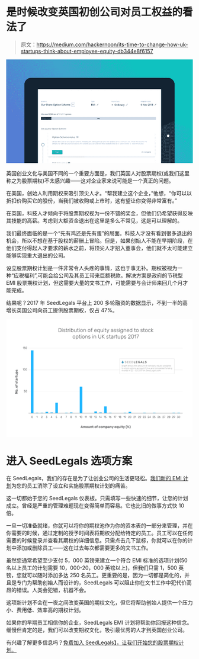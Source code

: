 # 是时候改变英国初创公司对员工权益的看法了

> 原文：<https://medium.com/hackernoon/its-time-to-change-how-uk-startups-think-about-employee-equity-db344e8f6157>

![](img/1877d0875df379debb369e1e9be672ab.png)

英国创业文化与美国不同的一个重要方面是，我们英国人对股票期权(或我们这里称之为股票期权)不太感兴趣——这对企业家来说可能是一个真正的问题。

在美国，创始人利用期权来吸引顶尖人才。“帮我建立这个企业，”他想，“你可以以折扣价购买它的股份，当我们被收购或上市时，这有望让你变得非常富有。”

在英国，科技人才倾向于将股票期权视为一份不错的奖金，但他们仍希望获得反映其技能的高薪。考虑到大额资金退出在这里是多么不常见，这是可以理解的。

我们最终面临的是一个“先有鸡还是先有蛋”的局面。科技人才没有看到很多退出的机会，所以不想在基于股权的薪酬上冒险。但是，如果创始人不能在早期阶段，在他们支付得起人才要求的薪水之前，将顶尖人才招入董事会，他们就不太可能建立能够实现重大退出的公司。

设立股票期权计划是一件非常令人头疼的事情，这也于事无补。期权被视为一种“应税福利”,可能会给公司及其员工带来巨额税款。解决方案是政府的节税型 EMI 股票期权计划，但这需要大量的文书工作，可能需要与会计师来回几个月才能完成。

结果呢？2017 年 SeedLegals 平台上 200 多轮融资的数据显示，不到一半的高增长英国公司向员工提供股票期权，仅占 47%。

![](img/19d5bb7c9ac6c02cac8b8e2f9076e700.png)

# **进入 SeedLegals 选项方案**

在 SeedLegals，我们的存在是为了让创业公司的生活更轻松。[我们新的 EMI 计划](https://seedlegals.com/emi-scheme)为您的员工消除了设立和实施股票期权计划的痛苦。

这一切都始于您的 SeedLegals 仪表板。只需填写一些快速的细节，让您的计划成立。曾经是严重的管理难题现在变得简单而容易。它也比旧的做事方式快 10 倍。

一旦一切准备就绪，你就可以将你的期权池作为你的资本表的一部分来管理，并在你需要的时候，通过定制的授予时间表将期权分配给特定的员工。员工可以在任何需要的时候登录并查看其期权的详细信息。只需点击几下鼠标，你就可以在你的计划中添加或删除员工——这在过去每次都需要更多的文书工作。

虽然您通常希望至少支付 5，000 英镑来建立一个符合 EMI 标准的选项计划(50 名以上员工的计划需要 10，000-20，000 英镑以上)，但我们只需 1，500 英镑，您就可以随时添加多达 250 名员工。更重要的是，因为一切都是简化的，并且是专门为帮助创始人而设计的，SeedLegals 可以阻止你在文书工作中犯代价高昂的错误。人类会犯错，机器不会。

这项新计划不会在一夜之间改变英国的期权文化，但它将帮助创始人提供一个压力小、费用低、效率高的期权计划。

如果你的早期员工相信你的企业，SeedLegals EMI 计划将帮助你回报这种信念。缓慢但肯定的是，我们可以改变期权文化，吸引最优秀的人才到英国创业公司。

有兴趣了解更多信息吗？[免费加入 SeedLegals】，让我们开始您的股票期权计划。](https://seedlegals.com/)